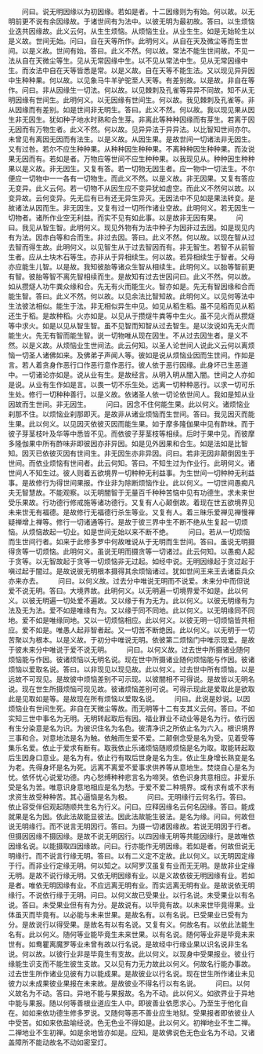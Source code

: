 <!-- { "loadSidebar": true } -->
　　问曰。说无明因缘以为初因缘。若如是者。十二因缘则为有始。何以故。以无明前更不说有余因缘故。于诸世间有为法中。以彼无明为最初故。答曰。以生烦恼业迭共因缘故。此义云何。从生生烦恼。从烦恼生业。从业生生。如是无始轮生以是义故。世间无始。问曰。自在天等所作。此明何义。从自在天及微尘等而生世间。以是义故。世间有始。答曰。此义不然。何以故。常法不能生世间故。不见一法从自在天微尘等生。见从无常因缘中生。以不见从常法中生。见从无常因缘中生。而汝法中自在天等皆悉是常。以是义故。自在天等不能生法。又以现见异异因中生种种果。何以故。以见象马牛羊驴驼至人天等。有差别故。以是故。非自在等作。问曰。非从因缘生一切法。何以故。以见棘刺及孔雀等异异不同故。知不从无明因缘有世间生。此明何义。以无因缘有世间生。何以故。我见棘刺及孔雀等。非从因缘而有差别。如是世间非无明生。答曰。此义不然。何以故。我以现见果从因生非无因生。犹如种子地水时熟和合生芽。非离此等种种因缘而有芽生。若离于因无因而有万物生者。此义不然。何以故。见异异法于异异法。以比智知世间亦尔。未曾见有离因无因而有法生。以是义故。从因生果。是故世间一切诸法非无因生。又有过咎。若尔不应生种种果。从种种因生种种果。不离种种因生种种果。而汝说果无因而有。若如是者。万物应等世间不应生种种果。以我现见从。种种因生种种果以是义故。非无因生。又复有答。若一切物无因生者。应一物中一切法生。不尔便应一切物中一一各有一切物生。而此义不然。以是义故。非无因果。又复有答应无变异。此义云何。若一切物不从因生应不变异犹如虚空。而此义不然何以故。以变异故。云何变异。先无后有已有还无异生异灭。无因法中不见如是果法转变。是故诸法从因而生。非无因生。又复有过一切所作诸业空故。此明何义。若无因生一切物者。诸所作业空无利益。而实不见有如此事。以是故非无因有果。
　　问曰。我见从智生智。此明何义。现见外物有为法中种子为因非过去因。如是现见内有为法。因赤白等和合而生。非过去因。答曰。此义不然。何以故。以现在智从过去智而得生故。此明何义。以见智生从于过去智因而有。非无智生。若智不从前智生者。应从土块木石等生。亦非从于异相续生。何以故。若异相续生于智者。父母亦应能生儿智。以是故。我知彼胎等诸众生智从相续生。此明何义。以胎等智前更有智。彼胎等智不离先智相续而生。是故知有过去世因问曰。此义不然。何以故。如从攒燧人功牛粪众缘和合。先无有火而能生火。智亦如是。先无有智因缘和合而能生智。答曰。此义不然。何以故。以见余法比智知故。此明何义。以见何等法中生法彼法相似。能生于法。非无相似异生中见。如见从稻生稻。虽不见稻而见从稻还生于稻。是故种稻。火亦如是。以见从于攒燧牛粪等中生火。虽不见火而从攒燧等中求火。如是以见从智生智。虽不见智而知智从过去智生。是以汝说如先无火而能生火。先无有智而能生智。说一切物唯从现在因生。不从过去因生者。是义不然。以是义故。从烦恼业生世间法。此云何知。以圣人论世间人说此义云何以离烦恼一切圣人诸佛如来。及佛弟子声闻人等。彼如是说从烦恼业因而生世间。作如是言。若人着贪身作恶行口作恶行意作恶行。彼人依于恶行因缘。此身坏已生恶道中。一切诸论亦如是。说从业有生。是故经言。从明入明从闇入闇。世间之人亦如是说。从业有生作如是言。以畏一切不乐生处。远离一切种种恶行。以求一切可乐生处。修行一切种种善行。以是义故。依诸圣人依一切论依世间人。我如是知从业因故而生世间。非无因生。
　　问曰。因念不住何能生果。此以何义。诸烦恼业刹那不住。以烦恼业刹那即灭。是故非从诸业烦恼而生世间。答曰。我见因灭而能生果。此以何义。以见因灭依彼灭因而能生果。如于摩多隆伽果中见有酢味。而于彼子芽茎枝叶及华等中悉皆不见。而依彼子芽茎枝等相续。后时于果中见。而彼摩多隆伽果中所有酢味非即彼因亦非异因。如是见外因果和合生。如是法如是比智知。因灭已依彼灭因有世间生。非无因生亦非异因。问曰。若非无因非颠倒因生于世间。而依业烦恼有世间者。此云何知。答曰。不知生过为作业行。此明何义。诸世间人不知生过。彼人则着五欲境界一切种种无利益事。为生世间一切种种无利益事。是故修行为得世间果报。作业非为除断烦恼作业。此以何义。一切世间愚痴凡夫无智慧故。不能观察。以无明闇智于无量百千种种苦恼中见有功德生。求未来世受乐果故。行功德行修戒施等诸功德行。又复有人心颠倒故。着现在世五欲境界见未来世无有福德。是故修行无福德行杀生等业。又复有人。着三昧乐爱禅见禅慢禅疑禅增上禅等。修行一切诸通等行。是故于彼三界中生不断不绝从生复起一切烦恼。从烦恼故起一切业。如是世间无始以来不断不绝。
　　问曰。若从一切烦恼而生世间行者。如来于此修多罗中何故唯说从于无明而生世间。答曰。虽说无明摄得贪等一切烦恼。此明何义。虽说无明而摄贪等一切诸过。此云何知。以愚痴人起于贪等。以无智故起于贪等一切烦恼非无过起。如经中说。无明因缘起于贪过起于嗔过起于闇过。是故说彼无明根本摄得其余烦恼诸过。犹如世间王来王去诸臣兵众亦来亦去。
　　问曰。以何义故。过去分中唯说无明而不说爱。未来分中而但说爱不说无明。答曰。大境界故。此明何义。以无明遍一切境界爱不如是。此以何义。以彼无明遍一切处爱不遍故。又以缘于有为无为。此以何义。以彼无明缘有为法及无为法。爱不如是唯缘有为。又以缘于同不同地。此以何义。以无明缘同不同地。爱不如是唯缘同地。又以一切烦恼相应。此以何义。以彼无明一切烦恼皆共相应。爱不如是。唯愚人起非智者起。又一切苦不断绝因。此以何义。以无明于一切苦聚以为根本。以是义故。于初分中唯说无明。依彼第二烦恼门中唯示现爱。是故于彼未来分中唯说于爱不说无明。
　　问曰。以何义故。过去世中所摄诸业随何烦恼能与作因。彼诸烦恼以无明名说。现在世中所摄诸业随何烦恼能与作因。彼诸烦恼以爱取名说。答曰。以非现见以现见故。此以何义。过去世中所有烦恼。以是远故不可现见。是故彼中烦恼差别不可示现。以彼闇相不可得说。是故皆以无明名说。现在世生所摄烦恼可现见故。彼诸烦恼差别可说。可得示现此是爱取此是欲取此是见取如是等。是故现在所有烦恼以爱取名说。
　　问曰。此说是妙说。以因烦恼业有世间生死。非自在天微尘等故。而无明等十二有支其义云何。答曰。不如实知三世中事名为无明。无明转起取后有因。福业罪业不动业等是名为行。依行因有生分染意是名为识。为彼识住名为名色。彼清净识之所依止名为六入。根识境界三事和合。对意地法是名为触。依触而生爱不爱。二颠倒念受是名为受。见着受等集乐名爱。依止于爱求有断有。取我依止乐诸烦恼随顺烦恼是名为取。取能转起取后生因身口意业。是名为有。依止行有取后世身是名为生。依止生身增长熟变是名为老。先得身坏是名为死。远离不离爱不爱事求供养等从意地生。焚烧自心是名为忧。依怀忧心说爱功德。内心愁缚种种悲言名为啼哭。依色识身共意相应。非爱乐受是名为苦。唯意识身意地相应是名为愁。于爱不爱二种境界。或有求有或不求有求资生故受种种苦。其心逼恼是名为极。
　　问曰。无明缘行云何名行。答曰。依止容受伴侣观起随顺共生名为行义。问曰。应释因缘名云何名因缘。答曰。能成就果是名为因。依此法故能显彼法。因此法故能生彼法。是名为缘。问曰。何故但说无明缘行。而不说言无明因行。答曰。为摄一切诸因缘故。若说无明因于行者。但摄因因缘不摄因缘。是故不说无明因行。以四因缘无明等共能因缘行。是故唯依因缘名说。以能摄取四因缘故。问曰。行亦能作无明因缘。若如是者。何故但说无明缘行。而不说言行缘无明。答曰。以有二义定不定故。此以何义。以无明因定缘于行。而非业行定缘无明。何以知之。以阿罗汉虽复有业而无无明。是故非业定缘无明。是故不说行缘无明。又依无明因缘有业。以是义故依彼无明因缘有业。若如是者。唯依无明因缘有业。不应远离无明有业。而实远离无明有业。是故说依无明缘行。不说依行缘于无明。问曰。以何义故已受果业。以行名说。未受果业以有名说。答曰。未受果业但有有为分。是故说有。以毕竟有故。以未来世毕竟得果。业体虽灭而毕竟有。以必能与未来世果。是故名有。以有名说。已受果业已受有为分。是故说行以得受果。是故名有以有名说。又复有义。何故名有。以依此法能生名有。此以何义。随何等业能毕竟生未来世果。以有名说。随何等业非是毕竟未来世有。如鸯瞿离魔罗等业未曾有故以行名说。是故经中行缘业果以识名说非生名说。何以故。以彼行业非是毕竟生有支故。此以何义。以现身中受果报业。彼业行缘能生识支而不能生彼生支故。又以见有力无力故此以何义。何故名行能办事故。过去世生所作诸业见彼有力以能成果。是故彼业以行名说。现在世生所作诸业未见彼力以未成果彼业果报在未来故。是故彼业不得名行以有名说。
　　问曰。以何义故名为不动。答曰。异地不能与果报故。名为不动。此以何义。如欲界业于异地中能与果报。随以何等善根业道应生人中。即彼善业依愿求心。乃至生于他化自在。如如来依功德生修多罗说。又随何等恶不善业应生地狱。受果报者即依彼业人中受苦。如如来依盐喻经说。色无色业不得如是。此以何义。初禅地业不生二禅。二禅地业不生初禅。如是余地皆亦如是。应知。是故佛说色无色业名为不动。又诸盖障所不能动故名不动如密室灯。
